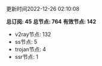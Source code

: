 更新时间2022-12-26 02:10:08

**总订阅: 45**
**总节点: 764**
**有效节点: 142**
- v2ray节点: 132
- ss节点: 5
- trojan节点: 4
- ssr节点: 1
